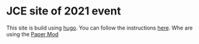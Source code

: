 # JCE site of 2021 event

This site is build using [hugo](https://github.com/gohugoio/hugo).
You can follow the instructions [here](https://gohugo.io/getting-started/installing).
Whe are using the [Paper Mod](https://github.com/adityatelange/hugo-PaperMod)